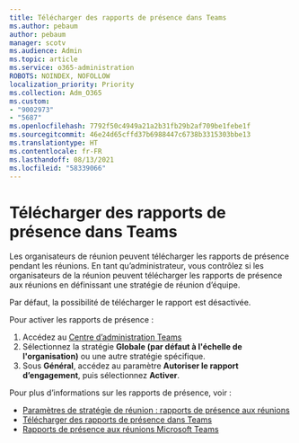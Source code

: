 ```yaml
---
title: Télécharger des rapports de présence dans Teams
ms.author: pebaum
author: pebaum
manager: scotv
ms.audience: Admin
ms.topic: article
ms.service: o365-administration
ROBOTS: NOINDEX, NOFOLLOW
localization_priority: Priority
ms.collection: Adm_O365
ms.custom:
- "9002973"
- "5687"
ms.openlocfilehash: 7792f50c4949a21a2b31fb29b2af709be1febe1f
ms.sourcegitcommit: 46e24d65cffd37b6988447c6738b3315303bbe13
ms.translationtype: HT
ms.contentlocale: fr-FR
ms.lasthandoff: 08/13/2021
ms.locfileid: "58339066"
---
```

# <a name="download-attendance-reports-in-teams"></a>Télécharger des rapports de présence dans Teams

Les organisateurs de réunion peuvent télécharger les rapports de présence pendant les réunions. En tant qu’administrateur, vous contrôlez si les organisateurs de la réunion peuvent télécharger les rapports de présence aux réunions en définissant une stratégie de réunion d’équipe. 

Par défaut, la possibilité de télécharger le rapport est désactivée. 

Pour activer les rapports de présence : 
1.  Accédez au [Centre d’administration Teams](https://admin.teams.microsoft.com/policies/meetings)
1.  Sélectionnez la stratégie **Globale (par défaut à l'échelle de l'organisation)** ou une autre stratégie spécifique.
1.  Sous **Général**, accédez au paramètre **Autoriser le rapport d’engagement**, puis sélectionnez **Activer**.

Pour plus d’informations sur les rapports de présence, voir :

- [Paramètres de stratégie de réunion : rapports de présence aux réunions](https://docs.microsoft.com/microsoftteams/meeting-policies-in-teams#meeting-policy-settings---meeting-attendance-report)
- [Télécharger des rapports de présence dans Teams](https://support.office.com/article/download-attendance-reports-in-teams-ae7cf170-530c-47d3-84c1-3aedac74d310) 
- [Rapports de présence aux réunions Microsoft Teams](https://docs.microsoft.com/microsoftteams/teams-analytics-and-reports/meeting-attendance-report)
